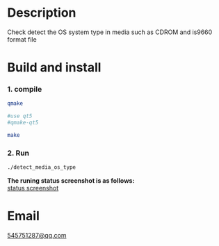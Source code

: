 # Description

Check detect the OS system type in media such as CDROM and is9660 format file



# Build and install

### 1. compile
```bash
qmake

#use qt5
#qmake-qt5

make
```

### 2. Run
```bash
./detect_media_os_type
```

**The runing status screenshot is as follows:**  
[status screenshot](https://raw.githubusercontent.com/prownd/detect_cdrom_iso_os_type/master/images/detect_os_type_status.jpeg "running status screenshot")



# Email
545751287@qq.com



